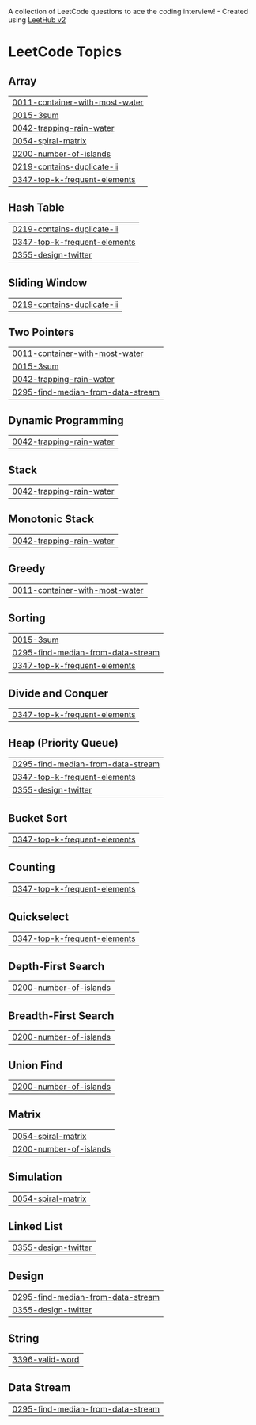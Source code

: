 A collection of LeetCode questions to ace the coding interview! - Created using [LeetHub v2](https://github.com/arunbhardwaj/LeetHub-2.0)
<!---LeetCode Topics Start-->
# LeetCode Topics
## Array
|  |
| ------- |
| [0011-container-with-most-water](https://github.com/ppm143/SDE-Problems-for-interview/tree/master/0011-container-with-most-water) |
| [0015-3sum](https://github.com/ppm143/SDE-Problems-for-interview/tree/master/0015-3sum) |
| [0042-trapping-rain-water](https://github.com/ppm143/SDE-Problems-for-interview/tree/master/0042-trapping-rain-water) |
| [0054-spiral-matrix](https://github.com/ppm143/SDE-Problems-for-interview/tree/master/0054-spiral-matrix) |
| [0200-number-of-islands](https://github.com/ppm143/SDE-Problems-for-interview/tree/master/0200-number-of-islands) |
| [0219-contains-duplicate-ii](https://github.com/ppm143/SDE-Problems-for-interview/tree/master/0219-contains-duplicate-ii) |
| [0347-top-k-frequent-elements](https://github.com/ppm143/SDE-Problems-for-interview/tree/master/0347-top-k-frequent-elements) |
## Hash Table
|  |
| ------- |
| [0219-contains-duplicate-ii](https://github.com/ppm143/SDE-Problems-for-interview/tree/master/0219-contains-duplicate-ii) |
| [0347-top-k-frequent-elements](https://github.com/ppm143/SDE-Problems-for-interview/tree/master/0347-top-k-frequent-elements) |
| [0355-design-twitter](https://github.com/ppm143/SDE-Problems-for-interview/tree/master/0355-design-twitter) |
## Sliding Window
|  |
| ------- |
| [0219-contains-duplicate-ii](https://github.com/ppm143/SDE-Problems-for-interview/tree/master/0219-contains-duplicate-ii) |
## Two Pointers
|  |
| ------- |
| [0011-container-with-most-water](https://github.com/ppm143/SDE-Problems-for-interview/tree/master/0011-container-with-most-water) |
| [0015-3sum](https://github.com/ppm143/SDE-Problems-for-interview/tree/master/0015-3sum) |
| [0042-trapping-rain-water](https://github.com/ppm143/SDE-Problems-for-interview/tree/master/0042-trapping-rain-water) |
| [0295-find-median-from-data-stream](https://github.com/ppm143/SDE-Problems-for-interview/tree/master/0295-find-median-from-data-stream) |
## Dynamic Programming
|  |
| ------- |
| [0042-trapping-rain-water](https://github.com/ppm143/SDE-Problems-for-interview/tree/master/0042-trapping-rain-water) |
## Stack
|  |
| ------- |
| [0042-trapping-rain-water](https://github.com/ppm143/SDE-Problems-for-interview/tree/master/0042-trapping-rain-water) |
## Monotonic Stack
|  |
| ------- |
| [0042-trapping-rain-water](https://github.com/ppm143/SDE-Problems-for-interview/tree/master/0042-trapping-rain-water) |
## Greedy
|  |
| ------- |
| [0011-container-with-most-water](https://github.com/ppm143/SDE-Problems-for-interview/tree/master/0011-container-with-most-water) |
## Sorting
|  |
| ------- |
| [0015-3sum](https://github.com/ppm143/SDE-Problems-for-interview/tree/master/0015-3sum) |
| [0295-find-median-from-data-stream](https://github.com/ppm143/SDE-Problems-for-interview/tree/master/0295-find-median-from-data-stream) |
| [0347-top-k-frequent-elements](https://github.com/ppm143/SDE-Problems-for-interview/tree/master/0347-top-k-frequent-elements) |
## Divide and Conquer
|  |
| ------- |
| [0347-top-k-frequent-elements](https://github.com/ppm143/SDE-Problems-for-interview/tree/master/0347-top-k-frequent-elements) |
## Heap (Priority Queue)
|  |
| ------- |
| [0295-find-median-from-data-stream](https://github.com/ppm143/SDE-Problems-for-interview/tree/master/0295-find-median-from-data-stream) |
| [0347-top-k-frequent-elements](https://github.com/ppm143/SDE-Problems-for-interview/tree/master/0347-top-k-frequent-elements) |
| [0355-design-twitter](https://github.com/ppm143/SDE-Problems-for-interview/tree/master/0355-design-twitter) |
## Bucket Sort
|  |
| ------- |
| [0347-top-k-frequent-elements](https://github.com/ppm143/SDE-Problems-for-interview/tree/master/0347-top-k-frequent-elements) |
## Counting
|  |
| ------- |
| [0347-top-k-frequent-elements](https://github.com/ppm143/SDE-Problems-for-interview/tree/master/0347-top-k-frequent-elements) |
## Quickselect
|  |
| ------- |
| [0347-top-k-frequent-elements](https://github.com/ppm143/SDE-Problems-for-interview/tree/master/0347-top-k-frequent-elements) |
## Depth-First Search
|  |
| ------- |
| [0200-number-of-islands](https://github.com/ppm143/SDE-Problems-for-interview/tree/master/0200-number-of-islands) |
## Breadth-First Search
|  |
| ------- |
| [0200-number-of-islands](https://github.com/ppm143/SDE-Problems-for-interview/tree/master/0200-number-of-islands) |
## Union Find
|  |
| ------- |
| [0200-number-of-islands](https://github.com/ppm143/SDE-Problems-for-interview/tree/master/0200-number-of-islands) |
## Matrix
|  |
| ------- |
| [0054-spiral-matrix](https://github.com/ppm143/SDE-Problems-for-interview/tree/master/0054-spiral-matrix) |
| [0200-number-of-islands](https://github.com/ppm143/SDE-Problems-for-interview/tree/master/0200-number-of-islands) |
## Simulation
|  |
| ------- |
| [0054-spiral-matrix](https://github.com/ppm143/SDE-Problems-for-interview/tree/master/0054-spiral-matrix) |
## Linked List
|  |
| ------- |
| [0355-design-twitter](https://github.com/ppm143/SDE-Problems-for-interview/tree/master/0355-design-twitter) |
## Design
|  |
| ------- |
| [0295-find-median-from-data-stream](https://github.com/ppm143/SDE-Problems-for-interview/tree/master/0295-find-median-from-data-stream) |
| [0355-design-twitter](https://github.com/ppm143/SDE-Problems-for-interview/tree/master/0355-design-twitter) |
## String
|  |
| ------- |
| [3396-valid-word](https://github.com/ppm143/SDE-Problems-for-interview/tree/master/3396-valid-word) |
## Data Stream
|  |
| ------- |
| [0295-find-median-from-data-stream](https://github.com/ppm143/SDE-Problems-for-interview/tree/master/0295-find-median-from-data-stream) |
<!---LeetCode Topics End-->